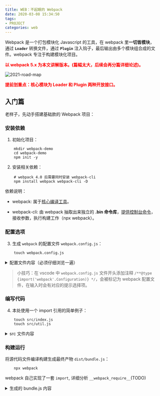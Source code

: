 ```yaml
---
title: WEB：不起眼的 Webpack
date: 2020-03-08 15:34:50
tags:
- PROJECT
categories: web
---
```


Webpack 是一个打包模块化 Javascript 的工具，在 webpack 里**一切皆模块**，通过 **`Loader`** 转换文件，通过 **`Plugin`** 注入钩子，最后输出由多个模块组合成的文件。webpack 专注于构建模块化项目。

<!-- more -->

**<font color="red">以 webpack 5.x 为本文讲解版本。(篇幅太大，后续会再分篇详细论述)。</font>**

![2021-road-map](/images/web-webpack/webpack-slogan.png)

**<font color="red">提前划重点：核心模块为 Loader 和 Plugin 两种开放接口。</font>**


## 入门篇

老样子，先动手搭建基础款的 Webpack 项目：

### 安装依赖

1. 初始化项目：

```Shell
    mkdir webpack-demo
    cd webpack-demo
    npm init -y
```

2. 安装相关依赖：

```Shell
    # webpack 4.0 后需要同时安装 webpack-cli
    npm install webpack webpack-cli -D
```

依赖说明：

- webpack: 属于[核心编译工具](https://webpack.docschina.org/)。

- webpack-cli: 由 webpack 抽取出来独立的 **.bin 命令库**，[提供控制台命令](https://webpack.docschina.org/api/cli/)，接收参数，执行构建工作（npx webpack）。

### 配置选项

3. 生成 `webpack` 的配置文件 `webpack.config.js`：

```Shell
    touch webpack.config.js
```

<details>
    <summary>配置文件内容（必须仔细浏览一遍）</summary>

    ```JavaScript
        // TODO：在这里放上一个完整的 webpack 完整配置文件
        /** @type {import('webpack'.Configuration)} */
        const path = require('path');
        const HtmlWebpackPlugin = require('html-webpack-plugin');
        const ConsoleLogOnBuildWebpackPlugin = require('./plugin/ConsoleLogOnBuildWebpackPlugin');

        //
        module.exports = {
            mode: 'development',
            entry: './src/index.js',
            output: {
                path: path.resolve(__dirname, 'dist'),
                filename: 'bundle.js',
            },
            // Webpack 5 之后引入了 Asset Module 模型，自此我们只需要设置适当的 module.rules.type 配置即可，不需要为多媒体资源专门引入 Loader
            module: {
                rules: [{
                    test: /\.js$/,
                    use: ["babel-loader"],
                }, {
                    test: /\.less$/i,
                    include: {
                        and: [path.join(__dirname, './src/')]
                    },
                    use: [
                        "style-loader",
                        "css-loader",
                        {
                            loader: "less-loader",
                        },
                    ],
                }, {
                    test: /\.(png|jpg)$/,
                    use: [
                        'file-loader',
                        {
                            loader: 'url-loader',
                            options: {
                                limit: 1024
                            }
                        },
                        {
                            loader: 'image-webpack-loader',
                            options: {
                            // jpeg 压缩配置
                            mozjpeg: {
                                quality: 80
                            },
                            }
                        }
                    ]
                }, {
                    test: /\.svg$/i,
                    use: ['raw-loader'],
                }],
            },
            plugins: [
                new ConsoleLogOnBuildWebpackPlugin(),
                new HtmlWebpackPlugin({ template: './src/index.html' }),
            ],
        }
    ```
</details>

> 小技巧：在 vscode 中 `webpack.config.js` 文件开头添加注释 `/**@type {import('webpack'.Configuration)} */`，会被标记为 webpack 配置文件，在输入时会有对应的提示选择项。

### 编写代码

4. 本处使用一个 import 引用的简单例子：

```Shell
    touch src/index.js
    touch src/util.js
```

<details>
    <summary>src 文件内容</summary>

    ```JavaScript
        /** ------ src/index.js start ------ */
        import util from './util';

        util.match();
        /** ------ src/index.js end ------ */

        /** ------ src/util.js start ------ */
        export default {
            match: () => {
                console.log('match')
            }
        }
        /** ------ src/util.js end ------ */
    ```
</details>

### 构建运行

将源代码文件编译构建生成最终产物 `dist/bundle.js`：

```Shell
    npx webpack
```

webpack 自己实现了一套 `import`, 详细分析 `__webpack_require__`(TODO)

<details>
  <summary>生成的 bundle.js 内容</summary>

  ```JavaScript
    /******/ (() => { // webpackBootstrap
    /******/  "use strict";
    /******/  var __webpack_modules__ = ({

    /***/ "./src/index.js":
    /*!**********************!*\
    !*** ./src/index.js ***!
    \**********************/
    /***/ ((__unused_webpack_module, __webpack_exports__, __webpack_require__) => {

    eval("__webpack_require__.r(__webpack_exports__);\n/* harmony import */ var _util__WEBPACK_IMPORTED_MODULE_0__ = __webpack_require__(/*! ./util */ \"./src/util.js\");\n\r\n\r\n_util__WEBPACK_IMPORTED_MODULE_0__[\"default\"].match();\r\n\n\n//# sourceURL=webpack://webpack-demo/./src/index.js?");

    /***/ }),

    /***/ "./src/util.js":
    /*!*********************!*\
    !*** ./src/util.js ***!
    \*********************/
    /***/ ((__unused_webpack_module, __webpack_exports__, __webpack_require__) => {

    eval("__webpack_require__.r(__webpack_exports__);\n/* harmony export */ __webpack_require__.d(__webpack_exports__, {\n/* harmony export */   \"default\": () => (__WEBPACK_DEFAULT_EXPORT__)\n/* harmony export */ });\n/* harmony default export */ const __WEBPACK_DEFAULT_EXPORT__ = ({\r\n    match: () => {\r\n        // console.log('match')\r\n        return 'match'\r\n    }\r\n});\n\n//# sourceURL=webpack://webpack-demo/./src/util.js?");

    /***/ })

    /******/  });
    /************************************************************************/
    /******/  // The module cache
    /******/  var __webpack_module_cache__ = {};
    /******/
    /******/  // The require function
    /******/  function __webpack_require__(moduleId) {
    /******/   // Check if module is in cache
    /******/   var cachedModule = __webpack_module_cache__[moduleId];
    /******/   if (cachedModule !== undefined) {
    /******/    return cachedModule.exports;
    /******/   }
    /******/   // Create a new module (and put it into the cache)
    /******/   var module = __webpack_module_cache__[moduleId] = {
    /******/    // no module.id needed
    /******/    // no module.loaded needed
    /******/    exports: {}
    /******/   };
    /******/
    /******/   // Execute the module function
    /******/   __webpack_modules__[moduleId](module, module.exports, __webpack_require__);
    /******/
    /******/   // Return the exports of the module
    /******/   return module.exports;
    /******/  }
    /******/
    /************************************************************************/
    /******/  /* webpack/runtime/define property getters */
    /******/  (() => {
    /******/   // define getter functions for harmony exports
    /******/   __webpack_require__.d = (exports, definition) => {
    /******/    for(var key in definition) {
    /******/     if(__webpack_require__.o(definition, key) && !__webpack_require__.o(exports, key)) {
    /******/      Object.defineProperty(exports, key, { enumerable: true, get: definition[key] });
    /******/     }
    /******/    }
    /******/   };
    /******/  })();
    /******/
    /******/  /* webpack/runtime/hasOwnProperty shorthand */
    /******/  (() => {
    /******/   __webpack_require__.o = (obj, prop) => (Object.prototype.hasOwnProperty.call(obj, prop))
    /******/  })();
    /******/
    /******/  /* webpack/runtime/make namespace object */
    /******/  (() => {
    /******/   // define __esModule on exports
    /******/   __webpack_require__.r = (exports) => {
    /******/    if(typeof Symbol !== 'undefined' && Symbol.toStringTag) {
    /******/     Object.defineProperty(exports, Symbol.toStringTag, { value: 'Module' });
    /******/    }
    /******/    Object.defineProperty(exports, '__esModule', { value: true });
    /******/   };
    /******/  })();
    /******/
    /************************************************************************/
    /******/
    /******/  // startup
    /******/  // Load entry module and return exports
    /******/  // This entry module can't be inlined because the eval devtool is used.
    /******/  var __webpack_exports__ = __webpack_require__("./src/index.js");
    /******/
    /******/ })()
    ;
    ```
</details>

基础项目的搭建和内容到此先告一段落，接下来就要开始涉及难懂的核心原理了。

## 原理篇

了解核心原理，首选边调试边查看的方式：

1. 在 `vscode` 编辑器中单独打开项目
2. 新建 terminal，**再新建 `JavaScript debug terminal`**
3. 在** `node_modules/webpack/lib/`** 目录的 **`webpack.js`** 和 **`WebpackOptionsApply.js`** 调试位置打上断点
4. 终端运行 `npx webpack`

### 核心流程图

// TODO：这里急需一张从代码到构建产物的流程图

### 架构

| 技术名词 | 介绍 |
| :------ | :------ |
| Entry | 编译入口，webpack 编译的起点 |
| Compiler | 编译管理器，webpack 启动后会创建 compiler 对象，**该对象一直存活直到结束退出** |
| Compilation | 单次编辑过程的管理器，比如 watch = true 时，运行过程中只有一个 compiler，**但每次文件变更触发重新编译时，都会创建一个新的 compilation 对象** |
| Dependence | 依赖对象，webpack 基于该类型记录模块间依赖关系 |
| Module | webpack 内部所有资源都会以 module对象形式存在，所有关于资源的操作、转译、合并都是以 module为基本单位进行的 |
| Chunk | 编译完成准备输出时，webpack 会将module按特定的规则组织成一个一个的 chunk，**这些 chunk 某种程度上跟最终输出一一对应** |
| Loader | 资源内容转换器，其实就是实现从内容 A 转换 B 的转换器 |
| Plugin | webpack构建过程中，会在特定的时机广播对应的事件，插件监听这些事件，在特定时间点介入编译过程 |


## 核心篇

### loader

介绍：

运行顺序：从右到左

#### 核心原理

#### 常用 loader

| loader | 作用 |
| :------ | :------: |
| vue-loader |  |
| style-loader |  |
| css-loader |  |
| scss-loader |  |
| postcss-loader |  |
| url-loader |  |
| babel-loader |  |
| posthtml-loader |  |
| ts-loader |  |

#### 编写 loader

### plugin

介绍：

#### 核心原理

关键：tap && call

#### tapable

地址：[tapable](https://github.com/webpack/tapable/)，dd

#### hook

### 常用 plugin

| plugin | 作用 |
| :------ | :------: |
| SplitChunksPlugin |  |
| TextExtractPlugin |  |
| DllPlugin |  |
| ImageMinimizerWebpackPlugin |  |
| TerserWebpackPlugin |  |

### 编写 plugin

## 高级特性

### hmr

### tree-shaking

> 你可以将应用程序想象成一棵树。绿色表示实际用到的 source code(源码) 和 library(库)，是树上活的树叶。灰色表示未引用代码，是秋天树上枯萎的树叶。为了除去死去的树叶，你必须摇动这棵树，使它们落下。

现象：构建时会移除 JavaScript 上下文中的**未引用代码(dead-code)**。

关联插件：`TerserWebpackPlugin`

前提：

* **使用 ES2015 模块语法（即 `import` 和 `export`）**;
* 在项目的 package.json 文件中，添加 "sideEffects" 属性;
* 需要将 `webpack.config.js` 中的 `mode` 配置选项设置为 `production`。


和 `babel-loader` 的关系???

### source-map

`source map` 实质上是一个 **`JSON` 描述文件**，里面存储了代码打包转换后的位置信息，维护了打包前后的代码映射关系。

#### 环境应用

生成环境：`none`

开发环境：`source-map`

#### 配置参考

| 关键字 | 含义 |
| :------ | :------: |
| source-map | 生成 sourcemap 文件，可以配置 inline，会以 dataURL 的方式内联，可以配置 hidden，只生成 sourcemap，不和生成的文件关联 |
| eval | 浏览器 devtool 支持通过 sourceUrl 来把 eval 的内容单独生成文件，还可以进一步通过 sourceMappingUrl 来映射回源码，webpack 利用这个特性来简化了 sourcemap 的处理，可以直接从模块开始映射，不用从 bundle 级别 |
| cheap | 只映射到源代码的某一行，不精确到列，可以提升 sourcemap 生成速度 |
| module | sourcemap 生成时会关联每一步 loader 生成的 sourcemap，配合 sourcemap-loader 可以映射回最初的源码 |
| inline |  |
| hidden |  |
| nosources | 不生成 sourceContent 内容，可以减小 sourcemap 文件的大小 |

#### 原理

#### 实战

### code-splitting


参考资料：

[1] <a href="https://www.webpackjs.com/">Webpack 官网</a><br>
[2] <a href="https://gitmind.cn/app/docs/m1foeg1o">Webpack 5 知识体系</a><br>
[2] <a href="https://mp.weixin.qq.com/s/SbJNbSVzSPSKBe2YStn2Zw">[万字总结] 一文吃透 Webpack 核心原理</a><br>

https://mp.weixin.qq.com/s/E26Ll8-VGo4rnGeHdgNAVQ
